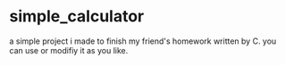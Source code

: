 # simple_calculator
a simple project i made to finish my friend's homework written by C.
you can use or modifiy it as you like.
